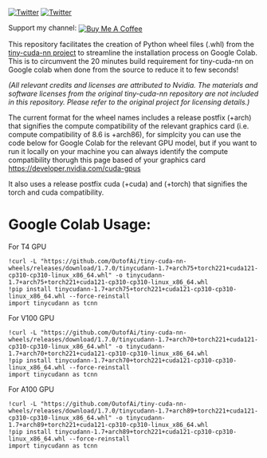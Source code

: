[![Twitter](https://img.shields.io/twitter/url/https/twitter.com/cloudposse.svg?style=social&label=Follow%20%40Ashleigh%20Watson)](https://twitter.com/OutofAi) 
[![Twitter](https://img.shields.io/twitter/url/https/twitter.com/cloudposse.svg?style=social&label=Follow%20%40Alex%20Nasa)](https://twitter.com/banterless_ai)

Support my channel:  <a href="https://www.buymeacoffee.com/outofai" target="_blank" ><img src="https://img.shields.io/badge/-buy_me_a%C2%A0coffee-red?logo=buy-me-a-coffee" align="center" alt="Buy Me A Coffee"></a>

This repository facilitates the creation of Python wheel files (.whl) from the [tiny-cuda-nn project](https://github.com/NVlabs/tiny-cuda-nn) to streamline the installation process on Google Colab. This is to circumvent the 20 minutes build requirement for tiny-cuda-nn on Google colab when done from the source to reduce it to few seconds!

_(All relevant credits and licenses are attributed to Nvidia. The materials and software licenses from the original tiny-cuda-nn repository are not included in this repository. Please refer to the original project for licensing details.)_

The current format for the wheel names includes a release postfix (+arch) that signifies the compute compatibility of the relevant graphics card (i.e. compute compatibility of 8.6 is +arch86), for simplcity you can use the code below for Google Colab for the relevant GPU model, but if you want to run it locally on your machine you can always identify the compute compatibility thorugh this page based of your graphics card https://developer.nvidia.com/cuda-gpus

It also uses a release postfix cuda (+cuda) and (+torch) that signifies the torch and cuda compatibility.

# Google Colab Usage:

For T4 GPU
```
!curl -L "https://github.com/OutofAi/tiny-cuda-nn-wheels/releases/download/1.7.0/tinycudann-1.7+arch75+torch221+cuda121-cp310-cp310-linux_x86_64.whl" -o tinycudann-1.7+arch75+torch221+cuda121-cp310-cp310-linux_x86_64.whl
!pip install tinycudann-1.7+arch75+torch221+cuda121-cp310-cp310-linux_x86_64.whl --force-reinstall
import tinycudann as tcnn
```

For V100 GPU
```
!curl -L "https://github.com/OutofAi/tiny-cuda-nn-wheels/releases/download/1.7.0/tinycudann-1.7+arch70+torch221+cuda121-cp310-cp310-linux_x86_64.whl" -o tinycudann-1.7+arch70+torch221+cuda121-cp310-cp310-linux_x86_64.whl
!pip install tinycudann-1.7+arch70+torch221+cuda121-cp310-cp310-linux_x86_64.whl --force-reinstall
import tinycudann as tcnn
```

For A100 GPU
```
!curl -L "https://github.com/OutofAi/tiny-cuda-nn-wheels/releases/download/1.7.0/tinycudann-1.7+arch89+torch221+cuda121-cp310-cp310-linux_x86_64.whl" -o tinycudann-1.7+arch89+torch221+cuda121-cp310-cp310-linux_x86_64.whl
!pip install tinycudann-1.7+arch89+torch221+cuda121-cp310-cp310-linux_x86_64.whl --force-reinstall
import tinycudann as tcnn
```

